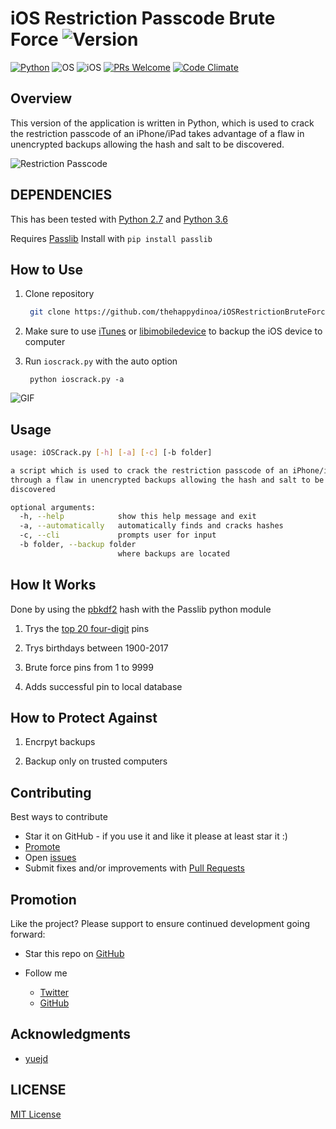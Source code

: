 # iOS Restriction Passcode Brute Force ![Version](https://img.shields.io/badge/Version-2.0.0-blue.svg?style=flat-square)

[![Python](https://img.shields.io/badge/Python-2.7%20&%203.6-orange.svg?style=flat-square)](https://www.python.org/downloads/release/python-2714/) ![OS](https://img.shields.io/badge/Works%20On-Linux%20|%20macOS%20|%20Windows%20-green.svg?style=flat-square) ![iOS](https://img.shields.io/badge/Tested%20On%20iOS-9.3.5%20|%2010.0.1%20|%2011.2.1-green.svg?style=flat-square) [![PRs Welcome](https://img.shields.io/badge/PRs-welcome-brightgreen.svg?style=flat-square)](http://makeapullrequest.com) [![Code Climate](https://img.shields.io/codeclimate/maintainability/thehappydinoa/iOSRestrictionBruteForce.svg?style=flat-square)](https://codeclimate.com/github/thehappydinoa/iOSRestrictionBruteForce)

## Overview

This version of the application is written in Python, which is used to crack the restriction passcode of an iPhone/iPad takes advantage of a flaw in unencrypted backups allowing the hash and salt to be discovered.

![Restriction Passcode](docs/ios-restrictions.jpeg)

## DEPENDENCIES

This has been tested with [Python 2.7](https://www.python.org/downloads/release/python-271/) and [Python 3.6](https://www.python.org/downloads/release/python-365/)

Requires [Passlib](https://passlib.readthedocs.io/en/stable/) Install with `pip install passlib`

## How to Use

1.  Clone repository

    ```bash
     git clone https://github.com/thehappydinoa/iOSRestrictionBruteForce && cd iOSRestrictionBruteForce
    ```

2.  Make sure to use [iTunes](https://www.apple.com/itunes/download/) or [libimobiledevice](https://github.com/libimobiledevice/libimobiledevice) to backup the iOS device to computer

3.  Run `ioscrack.py` with the auto option

         python ioscrack.py -a

![GIF](docs/ioscrack.gif)

## Usage

```bash
usage: iOSCrack.py [-h] [-a] [-c] [-b folder]

a script which is used to crack the restriction passcode of an iPhone/iPad
through a flaw in unencrypted backups allowing the hash and salt to be
discovered

optional arguments:
  -h, --help            show this help message and exit
  -a, --automatically   automatically finds and cracks hashes
  -c, --cli             prompts user for input
  -b folder, --backup folder
                        where backups are located
```

## How It Works

Done by using the [pbkdf2](http://www.ietf.org/rfc/rfc2898.txt) hash with the Passlib python module

1.  Trys the [top 20 four-digit](http://www.datagenetics.com/blog/september32012/index.html) pins

2.  Trys birthdays between 1900-2017

3.  Brute force pins from 1 to 9999

4.  Adds successful pin to local database

## How to Protect Against

1.  Encrpyt backups

2.  Backup only on trusted computers

## Contributing

Best ways to contribute

-   Star it on GitHub - if you use it and like it please at least star it :)
-   [Promote](#promotion)
-   Open [issues](https://github.com/thehappydinoa/iOSRestrictionBruteForce/issues)
-   Submit fixes and/or improvements with [Pull Requests](http://makeapullrequest.com)

## Promotion

Like the project? Please support to ensure continued development going forward:

-   Star this repo on [GitHub](action:files#disambiguate)
-   Follow me

    -   [Twitter](https://twitter.com/thehappydinoa)
    -   [GitHub](https://github.com/thehappydinoa)

## Acknowledgments

-   [yuejd](https://github.com/yuejd)

## LICENSE

[MIT License](LICENSE)
